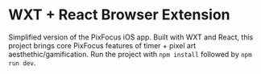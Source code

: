 # WXT + React Browser Extension

Simplified version of the PixFocus iOS app. Built with WXT and React, this project brings core PixFocus features of timer + pixel art aesthethic/gamification.
Run the project with `npm install` followed by `npm run dev`.
